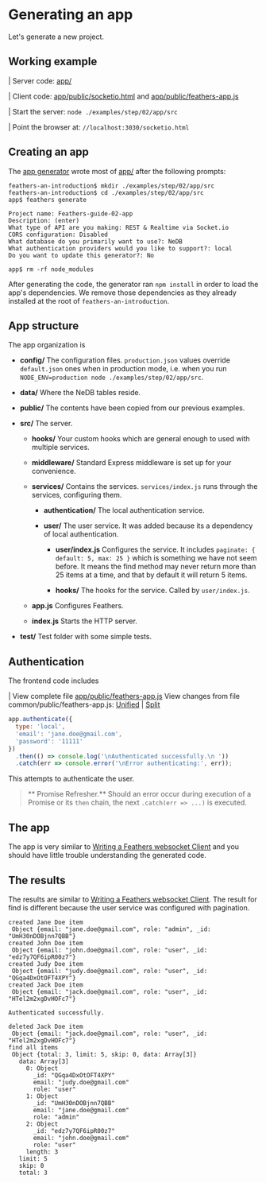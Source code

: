 # Generating an app

Let's generate a new project.

## Working example

| Server code: [app/](https://github.com/eddyystop/feathers-an-introduction/blob/master/examples/step/02/app/)

| Client code: [app/public/socketio.html](https://github.com/eddyystop/feathers-an-introduction/blob/master/examples/step/02/app/public/socketio.html)
and
[app/public/feathers-app.js](https://github.com/eddyystop/feathers-an-introduction/blob/master/examples/step/02/app/public/feathers-app.js)

| Start the server: `node ./examples/step/02/app/src`

| Point the browser at: `//localhost:3030/socketio.html`

## Creating an app

The [app generator](https://docs.feathersjs.com/getting-started/scaffolding.html#generate-the-app)
wrote most of
[app/](https://github.com/eddyystop/feathers-an-introduction/blob/master/examples/step/02/app/)
after the following prompts:

```text
feathers-an-introduction$ mkdir ./examples/step/02/app/src
feathers-an-introduction$ cd ./examples/step/02/app/src
app$ feathers generate

Project name: Feathers-guide-02-app
Description: (enter)
What type of API are you making: REST & Realtime via Socket.io
CORS configuration: Disabled
What database do you primarily want to use?: NeDB
What authentication providers would you like to support?: local
Do you want to update this generator?: No

app$ rm -rf node_modules
```

After generating the code, the generator ran `npm install` in order to load the app's dependencies.
We remove those dependencies as they already installed at the root of `feathers-an-introduction`.

## App structure

The app organization is

- **config/** The configuration files.
`production.json` values override `default.json` ones when in production mode,
i.e. when you run `NODE_ENV=production node ./examples/step/02/app/src`.

- **data/** Where the NeDB tables reside.

- **public/** The contents have been copied from our previous examples.

- **src/** The server.
    
    - **hooks/** Your custom hooks which are general enough to used with multiple services.
    
    - **middleware/** Standard Express middleware is set up for your convenience.
    
    - **services/** Contains the services.
    `services/index.js` runs through the services, configuring them.
    
        - **authentication/** The local authentication service.
        
        - **user/** The user service. It was added because its a dependency of local authentication.
        
            - **user/index.js** Configures the service.
            It includes `paginate: { default: 5, max: 25 }` which is something we have not seem before.
            It means the find method may never return more than 25 items at a time,
            and that by default it will return 5 items.
        
            - **hooks/** The hooks for the service. Called by `user/index.js`.
            
    - **app.js** Configures Feathers.
    
    - **index.js** Starts the HTTP server.
 
- **test/** Test folder with some simple tests.

## Authentication

The frontend code includes

| View complete file
[app/public/feathers-app.js](https://github.com/eddyystop/feathers-an-introduction/blob/master/examples/step/02/app/public/feathers-app.js)
View changes from file common/public/feathers-app.js:
[Unified](http://htmlpreview.github.io/?https://github.com/eddyystop/feathers-an-introduction/blob/master/examples/step/_diff/02-app-feathers-app-line.html)
|
[Split](http://htmlpreview.github.io/?https://github.com/eddyystop/feathers-an-introduction/blob/master/examples/step/_diff/02-app-feathers-app-side.html)
```javascript
app.authenticate({
  type: 'local',
  'email': 'jane.doe@gmail.com',
  'password': '11111'
})
  .then(() => console.log('\nAuthenticated successfully.\n '))
  .catch(err => console.error('\nError authenticating:', err));
```

This attempts to authenticate the user.

> ** Promise Refresher.** Should an error occur during execution of a Promise
or its `then` chain, the next `.catch(err => ...)` is executed.

## The app

The app is very similar to [Writing a Feathers websocket Client](../basic-feathers/socket-client.md)
and you should have little trouble understanding the generated code.

## The results

The results are similar to
[Writing a Feathers websocket Client](../basic-feathers/socket-client.md).
The result for find is different because the user service was configured with pagination.

```text
created Jane Doe item
 Object {email: "jane.doe@gmail.com", role: "admin", _id: "UmH30nDOBjnn7QBB"}
created John Doe item
 Object {email: "john.doe@gmail.com", role: "user", _id: "edz7y7QF6ipR00z7"}
created Judy Doe item
 Object {email: "judy.doe@gmail.com", role: "user", _id: "QGqa4DxOtOFT4XPY"}
created Jack Doe item
 Object {email: "jack.doe@gmail.com", role: "user", _id: "HTel2m2xgDvHOFc7"}

Authenticated successfully.
 
deleted Jack Doe item
 Object {email: "jack.doe@gmail.com", role: "user", _id: "HTel2m2xgDvHOFc7"}
find all items
 Object {total: 3, limit: 5, skip: 0, data: Array[3]}
   data: Array[3]
     0: Object
       _id: "QGqa4DxOtOFT4XPY"
       email: "judy.doe@gmail.com"
       role: "user"
     1: Object
       _id: "UmH30nDOBjnn7QBB"
       email: "jane.doe@gmail.com"
       role: "admin"
     2: Object
       _id: "edz7y7QF6ipR00z7"
       email: "john.doe@gmail.com"
       role: "user"
     length: 3
   limit: 5
   skip: 0
   total: 3
```
